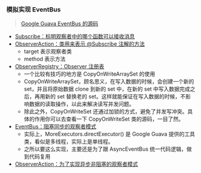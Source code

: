 ### 模拟实现 EventBus
> [Google Guava EventBus 的源码](https://github.com/google/guava)
- [Subscribe：标明观察者中的哪个函数可以接收消息](Subscribe.java)
- [ObserverAction：类用来表示 @Subscribe 注解的方法](AsyncEventBus.java)
  - target 表示观察者类
  - method 表示方法
- [ObserverRegistry：Observer 注册表](ObserverRegistry.java)
  - 一个比较有技巧的地方是 CopyOnWriteArraySet 的使用
  - CopyOnWriteArraySet，顾名思义，在写入数据的时候，会创建一个新的 set，并且将原始数据 clone 到新的 set 中，在新的 set 中写入数据完成之后，再用新的 set 替换老的 set。这样就能保证在写入数据的时候，不影响数据的读取操作，以此来解决读写并发问题。
  - 除此之外，CopyOnWriteSet 还通过加锁的方式，避免了并发写冲突。具体的作用你可以去查看一下 CopyOnWriteSet 类的源码，一目了然。
- [EventBus：阻塞同步的观察者模式](EventBus.java)
  - 实际上，MoreExecutors.directExecutor() 是 Google Guava 提供的工具类，看似是多线程，实际上是单线程。
  - 之所以要这么实现，主要还是为了跟 AsyncEventBus 统一代码逻辑，做到代码复用
- [ObserverAction：为了实现异步非阻塞的观察者模式](ObserverAction.java)
